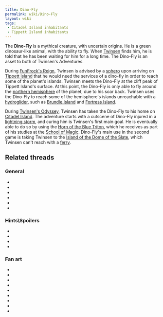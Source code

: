 ```yaml
---
title: Dino-Fly
permalink: wiki/Dino-Fly
layout: wiki
tags:
 - Citadel Island inhabitants
 - Tippett Island inhabitants
---
```


The **Dino-Fly** is a mythical creature, with uncertain origins. He is a
green dinosaur-like animal, with the ability to fly. When
[Twinsen](Twinsen "wikilink") finds him, he is told that he has been
waiting for him for a long time. The Dino-Fly is an asset to both of
Twinsen's Adventures.

During [FunFrock's Reign](FunFrock's_Reign "wikilink"), Twinsen is
advised by a [sphero](sphero "wikilink") upon arriving on [Tippett
Island](Tippett_Island "wikilink") that he would need the services of a
dino-fly in order to reach some of the planet's islands. Twinsen meets
the Dino-Fly at the cliff peak of Tippett Island's surface. At this
point, the Dino-Fly is only able to fly around the [northern
hemisphere](northern_hemisphere "wikilink") of the planet, due to his
soar back. Twinsen uses the Dino-Fly to reach some of the hemisphere's
islands unreachable with a [hydroglider](hydroglider "wikilink"), such
as [Brundle Island](Brundle_Island "wikilink") and [Fortress
Island](Fortress_Island "wikilink").

During [Twinsen's Odyssey](Twinsen's_Odyssey "wikilink"), Twinsen has
taken the Dino-Fly to his home on [Citadel
Island](Citadel_Island "wikilink"). The adventure starts with a cutscene
of Dino-Fly injured in a [lightning storm](Storm "wikilink"), and curing
him is Twinsen's first main goal. He is eventually able to do so by
using the [Horn of the Blue Triton](Horn_of_the_Blue_Triton "wikilink"),
which he receives as part of his studies at the [School of
Magic](School_of_Magic "wikilink"). Dino-Fly's main use in the second
game is taking Twinsen to the [Island of the Dome of the
Slate](Island_of_the_Dome_of_the_Slate "wikilink"), which Twinsen can't
reach with a [ferry](ferry "wikilink").

## Related threads

### General

- 

- 

- 

- 

- 

- 

### Hints\Spoilers

- 

- 

- 

- 

### Fan art

- 

- 

- 

- 

- 

- 

- 

- 

- 
